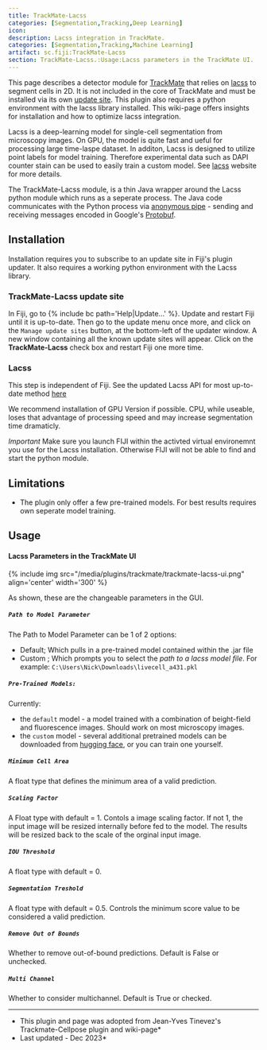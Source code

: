 ```yaml
---
title: TrackMate-Lacss
categories: [Segmentation,Tracking,Deep Learning]
icon:
description: Lacss integration in TrackMate.
categories: [Segmentation,Tracking,Machine Learning]
artifact: sc.fiji:TrackMate-Lacss
section: TrackMate-Lacss.:Usage:Lacss parameters in the TrackMate UI.
---
```


This page describes a detector module for [TrackMate](/plugins/trackmate/index) that relies on [lacss](https://github.com/jiyuuchc/lacss) to segment cells in 2D. It is not included in the core of TrackMate and must be installed via its own [update site](https://sites.imagej.net/TrackMate-Lacss/). This plugin also requires a python environment with the lacss library installed. This wiki-page offers insights for installation and how to optimize lacss integration. 

Lacss is a deep-learning model for single-cell segmentation from microscopy images. On GPU, the model is quite fast and ueful for processing large time-laspe dataset. In additon, Lacss is designed to utilize point labels for model training. Therefore experimental data such as DAPI counter stain can be used to easily train a custom model. See [lacss](https://github.com/jiyuuchc/lacss) website for more details. 

The TrackMate-Lacss module, is a thin Java wrapper around the Lacss python module which runs as a seperate process. The Java code communicates with the Python process via [anonymous pipe](https://en.wikipedia.org/wiki/Anonymous_pipe) - sending and receiving messages encoded in Google's [Protobuf](https://protobuf.dev/).

## Installation

Installation requires you to subscribe to an  update site in Fiji's plugin updater. It also requires a working python environment with the Lacss library.

### TrackMate-Lacss update site

In Fiji, go to {% include bc path='Help|Update...' %}. Update and restart Fiji until it is up-to-date. Then go to the update menu once more, and click on the `Manage update sites` button, at the bottom-left of the updater window. A new window containing all the known update sites will appear. Click on the  **TrackMate-Lacss** check box and restart Fiji one more time. 


### Lacss

This step is independent of Fiji. See the updated Lacss API for most up-to-date method [here](https://jiyuuchc.github.io/lacss/install/)

We recommend installation of GPU Version if possible. CPU, while useable, loses that advantage of processing speed and may increase segmentation time dramaticly. 

*Important* Make sure you launch FIJI within the activted virtual environemnt you use for the Lacss installation. Otherwise FIJI will not be able to find and start the python module.

## Limitations

- The plugin only offer a few pre-trained models. For best results requires own seperate model training.

## Usage

#### Lacss Parameters in the TrackMate UI

{% include img src="/media/plugins/trackmate/trackmate-lacss-ui.png" align='center' width='300' %}

As shown, these are the changeable parameters in the GUI.

##### `Path to Model Parameter`

The Path to Model Parameter can be 1 of 2 options:

- Default; Which pulls in a pre-trained model contained within the .jar file
- Custom ; Which prompts you to select the _path to a lacss model file_. For example: `C:\Users\Nick\Downloads\livecell_a431.pkl`

##### `Pre-Trained Models:`
Currently:
- the `default` model - a model trained with a combination of beight-field and fluorescence images.  Should work on most microscopy images.
- the `custom` model - several additional pretrained models can be downloaded from [hugging face](https://huggingface.co/jiyuuchc), or you can train one yourself.

##### `Minimum Cell Area`

A float type that defines the minimum area of a valid prediction. 

##### `Scaling Factor`

A Float type with default = 1. Contols a 	image scaling factor. If not 1, the input image will be resized internally before fed to the model. The results will be resized back to the scale of the orginal input image. 

##### `IOU Threshold`

A float type with default = 0. 

##### `Segmentation Treshold`

A float type with default = 0.5. Controls the minimum score value to be considered a valid prediction. 

##### `Remove Out of Bounds`

Whether to remove out-of-bound predictions. Default is False or unchecked.

##### `Multi Channel`

Whether to consider multichannel. Default is True or checked. 

_____

* This plugin and page was adopted from Jean-Yves Tinevez's Trackmate-Cellpose plugin and wiki-page* 
* Last updated - Dec 2023*
